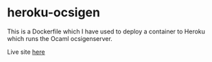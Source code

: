 # heroku-ocsigen

This is a Dockerfile which I have used to deploy a container to Heroku which runs the Ocaml ocsigenserver.

Live site [here](https://ocsi-app4.herokuapp.com)



